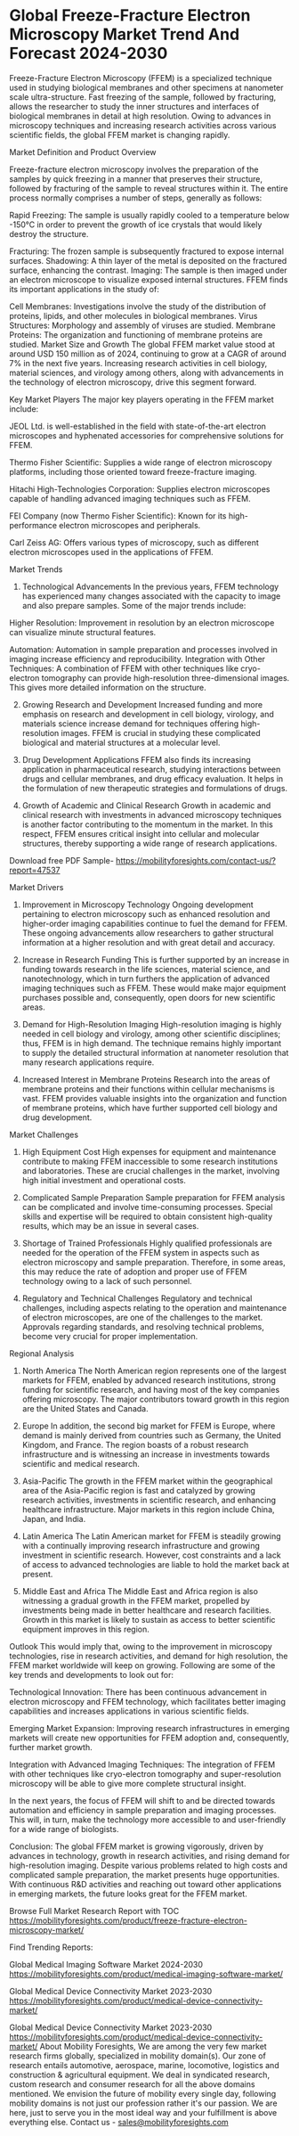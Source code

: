 # Global Freeze-Fracture Electron Microscopy Market  Trend And Forecast 2024-2030 #
Freeze-Fracture Electron Microscopy (FFEM) is a specialized technique used in studying biological membranes and other specimens at nanometer scale ultra-structure. Fast freezing of the sample, followed by fracturing, allows the researcher to study the inner structures and interfaces of biological membranes in detail at high resolution. Owing to advances in microscopy techniques and increasing research activities across various scientific fields, the global FFEM market is changing rapidly.

Market Definition and Product Overview

Freeze-fracture electron microscopy involves the preparation of the samples by quick freezing in a manner that preserves their structure, followed by fracturing of the sample to reveal structures within it. The entire process normally comprises a number of steps, generally as follows:

Rapid Freezing: The sample is usually rapidly cooled to a temperature below -150°C in order to prevent the growth of ice crystals that would likely destroy the structure.

Fracturing: The frozen sample is subsequently fractured to expose internal surfaces.
Shadowing: A thin layer of the metal is deposited on the fractured surface, enhancing the contrast. Imaging: The sample is then imaged under an electron microscope to visualize exposed internal structures. FFEM finds its important applications in the study of:

Cell Membranes: Investigations involve the study of the distribution of proteins, lipids, and other molecules in biological membranes.
Virus Structures: Morphology and assembly of viruses are studied.
Membrane Proteins: The organization and functioning of membrane proteins are studied.
Market Size and Growth
The global FFEM market value stood at around USD 150 million as of 2024, continuing to grow at a CAGR of around 7% in the next five years. Increasing research activities in cell biology, material sciences, and virology among others, along with advancements in the technology of electron microscopy, drive this segment forward.

Key Market Players
The major key players operating in the FFEM market include:

JEOL Ltd. is well-established in the field with state-of-the-art electron microscopes and hyphenated accessories for comprehensive solutions for FFEM.

Thermo Fisher Scientific: Supplies a wide range of electron microscopy platforms, including those oriented toward freeze-fracture imaging.

Hitachi High-Technologies Corporation: Supplies electron microscopes capable of handling advanced imaging techniques such as FFEM.

FEI Company (now Thermo Fisher Scientific): Known for its high-performance electron microscopes and peripherals.

Carl Zeiss AG: Offers various types of microscopy, such as different electron microscopes used in the applications of FFEM.

Market Trends
1. Technological Advancements
In the previous years, FFEM technology has experienced many changes associated with the capacity to image and also prepare samples. Some of the major trends include:

Higher Resolution: Improvement in resolution by an electron microscope can visualize minute structural features.

Automation: Automation in sample preparation and processes involved in imaging increase efficiency and reproducibility.
Integration with Other Techniques: A combination of FFEM with other techniques like cryo-electron tomography can provide high-resolution three-dimensional images. This gives more detailed information on the structure.

2. Growing Research and Development
Increased funding and more emphasis on research and development in cell biology, virology, and materials science increase demand for techniques offering high-resolution images. FFEM is crucial in studying these complicated biological and material structures at a molecular level.

3. Drug Development Applications
FFEM also finds its increasing application in pharmaceutical research, studying interactions between drugs and cellular membranes, and drug efficacy evaluation. It helps in the formulation of new therapeutic strategies and formulations of drugs.

4. Growth of Academic and Clinical Research
Growth in academic and clinical research with investments in advanced microscopy techniques is another factor contributing to the momentum in the market. In this respect, FFEM ensures critical insight into cellular and molecular structures, thereby supporting a wide range of research applications.

Download free PDF Sample- https://mobilityforesights.com/contact-us/?report=47537

Market Drivers

1. Improvement in Microscopy Technology
Ongoing development pertaining to electron microscopy such as enhanced resolution and higher-order imaging capabilities continue to fuel the demand for FFEM. These ongoing advancements allow researchers to gather structural information at a higher resolution and with great detail and accuracy.

2. Increase in Research Funding
This is further supported by an increase in funding towards research in the life sciences, material science, and nanotechnology, which in turn furthers the application of advanced imaging techniques such as FFEM. These would make major equipment purchases possible and, consequently, open doors for new scientific areas.

3. Demand for High-Resolution Imaging
High-resolution imaging is highly needed in cell biology and virology, among other scientific disciplines; thus, FFEM is in high demand. The technique remains highly important to supply the detailed structural information at nanometer resolution that many research applications require.

4. Increased Interest in Membrane Proteins
Research into the areas of membrane proteins and their functions within cellular mechanisms is vast. FFEM provides valuable insights into the organization and function of membrane proteins, which have further supported cell biology and drug development.

Market Challenges
1. High Equipment Cost
High expenses for equipment and maintenance contribute to making FFEM inaccessible to some research institutions and laboratories. These are crucial challenges in the market, involving high initial investment and operational costs.

2. Complicated Sample Preparation
Sample preparation for FFEM analysis can be complicated and involve time-consuming processes. Special skills and expertise will be required to obtain consistent high-quality results, which may be an issue in several cases.

3. Shortage of Trained Professionals
Highly qualified professionals are needed for the operation of the FFEM system in aspects such as electron microscopy and sample preparation. Therefore, in some areas, this may reduce the rate of adoption and proper use of FFEM technology owing to a lack of such personnel.

4. Regulatory and Technical Challenges
Regulatory and technical challenges, including aspects relating to the operation and maintenance of electron microscopes, are one of the challenges to the market. Approvals regarding standards, and resolving technical problems, become very crucial for proper implementation.

Regional Analysis
1. North America
The North American region represents one of the largest markets for FFEM, enabled by advanced research institutions, strong funding for scientific research, and having most of the key companies offering microscopy. The major contributors toward growth in this region are the United States and Canada.

2. Europe
In addition, the second big market for FFEM is Europe, where demand is mainly derived from countries such as Germany, the United Kingdom, and France. The region boasts of a robust research infrastructure and is witnessing an increase in investments towards scientific and medical research.

3. Asia-Pacific
The growth in the FFEM market within the geographical area of the Asia-Pacific region is fast and catalyzed by growing research activities, investments in scientific research, and enhancing healthcare infrastructure. Major markets in this region include China, Japan, and India.

4. Latin America
The Latin American market for FFEM is steadily growing with a continually improving research infrastructure and growing investment in scientific research. However, cost constraints and a lack of access to advanced technologies are liable to hold the market back at present.

5. Middle East and Africa
The Middle East and Africa region is also witnessing a gradual growth in the FFEM market, propelled by investments being made in better healthcare and research facilities. Growth in this market is likely to sustain as access to better scientific equipment improves in this region.

Outlook
This would imply that, owing to the improvement in microscopy technologies, rise in research activities, and demand for high resolution, the FFEM market worldwide will keep on growing. Following are some of the key trends and developments to look out for:

Technological Innovation: There has been continuous advancement in electron microscopy and FFEM technology, which facilitates better imaging capabilities and increases applications in various scientific fields.

Emerging Market Expansion: Improving research infrastructures in emerging markets will create new opportunities for FFEM adoption and, consequently, further market growth.

Integration with Advanced Imaging Techniques: The integration of FFEM with other techniques like cryo-electron tomography and super-resolution microscopy will be able to give more complete structural insight.

In the next years, the focus of FFEM will shift to and be directed towards automation and efficiency in sample preparation and imaging processes. This will, in turn, make the technology more accessible to and user-friendly for a wide range of biologists.

Conclusion:
The global FFEM market is growing vigorously, driven by advances in technology, growth in research activities, and rising demand for high-resolution imaging. Despite various problems related to high costs and complicated sample preparation, the market presents huge opportunities. With continuous R&D activities and reaching out toward other applications in emerging markets, the future looks great for the FFEM market.

Browse Full Market Research Report with TOC https://mobilityforesights.com/product/freeze-fracture-electron-microscopy-market/

Find Trending Reports:


Global Medical Imaging Software Market 2024-2030 https://mobilityforesights.com/product/medical-imaging-software-market/


Global Medical Device Connectivity Market 2023-2030 https://mobilityforesights.com/product/medical-device-connectivity-market/


Global Medical Device Connectivity Market 2023-2030 https://mobilityforesights.com/product/medical-device-connectivity-market/
About Mobility Foresights,
We are among the very few market research firms globally, specialized in mobility domain(s). Our zone of research entails automotive, aerospace, marine, locomotive, logistics and construction & agricultural equipment. We deal in syndicated research, custom research and consumer research for all the above domains mentioned.
We envision the future of mobility every single day, following mobility domains is not just our profession rather it's our passion. We are here, just to serve you in the most ideal way and your fulfillment is above everything else. Contact us -  sales@mobilityforesights.com 


